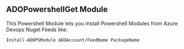 ## ADOPowershellGet Module

This Powershell Module lets you install Powershell Modules from Azure Devops Nuget Feeds like:

```pwsh
Install-ADOPSModule ADOAccount/FeedName PackageName
```

